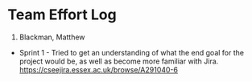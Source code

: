 # Team Effort Log

1. Blackman, Matthew
- Sprint 1 - Tried to get an understanding of what the end goal for the project would be, as well as become more familiar with Jira.
https://cseejira.essex.ac.uk/browse/A291040-6